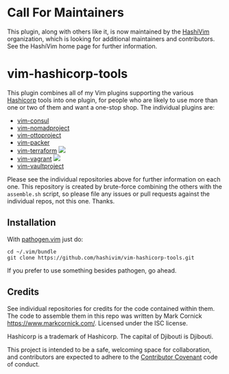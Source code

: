 # Call For Maintainers

This plugin, along with others like it, is now maintained by the
[HashiVim](http://hashivim.github.io/) organization, which is looking for
additional maintainers and contributors. See the HashiVim home page for
further information.

# vim-hashicorp-tools

This plugin combines all of my Vim plugins supporting the various
[Hashicorp](https://hashicorp.com) tools into one plugin, for people who
are likely to use more than one or two of them and want a one-stop shop.
The individual plugins are:

-   [vim-consul](https://github.com/hashivim/vim-consul)
-   [vim-nomadproject](https://github.com/hashivim/vim-nomadproject)
-   [vim-ottoproject](https://github.com/hashivim/vim-ottoproject)
-   [vim-packer](https://github.com/hashivim/vim-packer)
-   [vim-terraform](https://github.com/hashivim/vim-terraform) [![](https://img.shields.io/badge/Supports%20Terraform%20Version-%3E%3D0.9.3-blue.svg)](https://github.com/hashicorp/terraform/blob/v0.9.3/CHANGELOG.md)
-   [vim-vagrant](https://github.com/hashivim/vim-vagrant) [![](https://img.shields.io/badge/Supports%20Vagrant%20Version-1.9.2-blue.svg)](https://github.com/hashicorp/vagrant/blob/v1.9.2/CHANGELOG.md)
-   [vim-vaultproject](https://github.com/hashivim/vim-vaultproject)

Please see the individual repositories above for further information
on each one. This repository is created by brute-force combining the
others with the `assemble.sh` script, so please file any issues or pull
requests against the individual repos, not this one. Thanks.

## Installation

With [pathogen.vim](https://github.com/tpope/vim-pathogen) just do:

    cd ~/.vim/bundle
    git clone https://github.com/hashivim/vim-hashicorp-tools.git

If you prefer to use something besides pathogen, go ahead.

## Credits

See individual repositories for credits for the code contained within
them. The code to assemble them in this repo was written by Mark Cornick
<https://www.markcornick.com/>. Licensed under the ISC license.

Hashicorp is a trademark of Hashicorp. The capital of Djibouti is
Djibouti.

This project is intended to be a safe, welcoming space for collaboration, and
contributors are expected to adhere to the [Contributor
Covenant](http://contributor-covenant.org) code of conduct.
